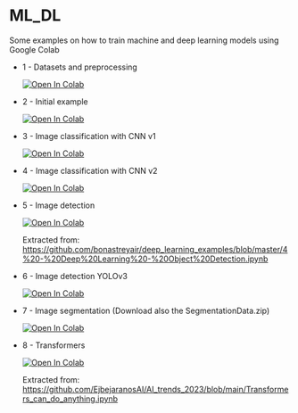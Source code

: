 # ML_DL

Some examples on how to train machine and deep learning models using Google Colab

- 1 - Datasets and preprocessing

    [![Open In Colab](https://colab.research.google.com/assets/colab-badge.svg)](https://colab.research.google.com/github/arodriguez99/ML_DL/blob/master/InitialExample.ipynb)

- 2 - Initial example

    [![Open In Colab](https://colab.research.google.com/assets/colab-badge.svg)](https://colab.research.google.com/github/arodriguez99/ML_DL/blob/master/InitialExample.ipynb)

- 3 - Image classification with CNN v1

    [![Open In Colab](https://colab.research.google.com/assets/colab-badge.svg)](https://colab.research.google.com/github/arodriguez99/ML_DL/blob/master/ImageClassificationCNN.ipynb)

- 4 - Image classification with CNN v2

    [![Open In Colab](https://colab.research.google.com/assets/colab-badge.svg)](https://colab.research.google.com/github/arodriguez99/ML_DL/blob/master/ImageClassificationCNN2.ipynb)

- 5 - Image detection

    [![Open In Colab](https://colab.research.google.com/assets/colab-badge.svg)](https://colab.research.google.com/github/bonastreyair/deep_learning_examples/blob/master/4%20-%20Deep%20Learning%20-%20Object%20Detection.ipynb)

    Extracted from: https://github.com/bonastreyair/deep_learning_examples/blob/master/4%20-%20Deep%20Learning%20-%20Object%20Detection.ipynb

- 6 - Image detection YOLOv3

    [![Open In Colab](https://colab.research.google.com/assets/colab-badge.svg)](https://colab.research.google.com/github/arodriguez99/ML_DL/blob/master/ImageDetection.ipynb)

- 7 - Image segmentation (Download also the SegmentationData.zip)

    [![Open In Colab](https://colab.research.google.com/assets/colab-badge.svg)](https://colab.research.google.com/github/arodriguez99/ML_DL/blob/master/ImageSegmentation.ipynb)

- 8 - Transformers

    [![Open In Colab](https://colab.research.google.com/assets/colab-badge.svg)](https://colab.research.google.com/github/EjbejaranosAI/AI_trends_2023/blob/main/Transformers_can_do_anything.ipynb)

    
    Extracted from: https://github.com/EjbejaranosAI/AI_trends_2023/blob/main/Transformers_can_do_anything.ipynb
